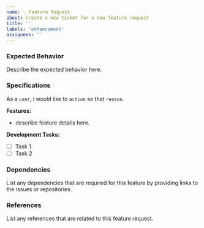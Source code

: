 ```yaml
---
name: 💡 Feature Request
about: Create a new ticket for a new feature request
title: ''
labels: 'enhancement'
assignees: ''
---
```


### Expected Behavior

Describe the expected behavior here.

### Specifications

As a `user`, I would like to `action` so that `reason`.

**Features:**

- describe feature details here.

**Development Tasks:**

- [ ] Task 1
- [ ] Task 2

### Dependencies

List any dependencies that are required for this feature by providing links to the issues or repositories.

### References

List any references that are related to this feature request.